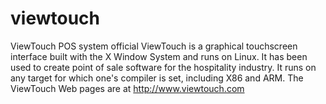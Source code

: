 # viewtouch
ViewTouch POS system official
ViewTouch is a graphical touchscreen interface built with the X Window System and runs on Linux.  It has been used to create point of sale software for the hospitality industry. It runs on any target for which one's compiler is set, including X86 and ARM. The ViewTouch Web pages are at http://www.viewtouch.com
